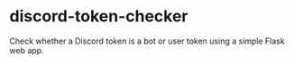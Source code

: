 # discord-token-checker
Check whether a Discord token is a bot or user token using a simple Flask web app.
